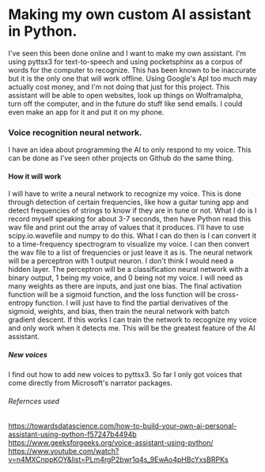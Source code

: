 # Making my own custom AI assistant in Python.

I've seen this been done online and I want to make my own assistant. I'm using pyttsx3 for text-to-speech and using pocketsphinx as a corpus of words for the computer 
to recognize. This has been known to be inaccurate but it is the only one that will work offline. Using Google's ApI too much may actually cost money, and I'm not doing
that just for this project. This assistant will be able to open websites, look up things on Wolframalpha, turn off the computer, and in the future do stuff like send
emails. I could even make an app for it and put it on my phone. 

### Voice recognition neural network.
I have an idea about programming the AI to only respond to my voice. This can be done as I've seen other projects on Github do the same thing. 

#### How it will work
I will have to write a neural network to recognize my voice. This is done through detection of certain frequencies, like how a guitar tuning app and detect frequencies
of strings to know if they are in tune or not. What I do is I record myself speaking for about 3-7 seconds, then have Python read this wav file and print out the
array of values that it produces. I'll have to use scipy.io.wavefile and numpy to do this. What I can do then is I can convert it to a time-frequency spectrogram to 
visualize my voice. I can then convert the wav file to a list of frequencies or just leave it as is. The neural network will be a perceptron with 1 output neuron. I
don't think I would need a hidden layer. The perceptron will be a classification neural network with a binary output, 1 being my voice, and 0 being not my voice.
I will need as many weights as there are inputs, and just one bias. The final activation function will be a sigmoid function, and the loss function will be 
cross-entropy function. I will just have to find the partial derivatives of the sigmoid, weights, and bias, then train the neural network with batch gradient descent.
If this works I can train the network to recognize my voice and only work when it detects me. This will be the greatest feature of the AI assistant.

##### New voices
I find out how to add new voices to pyttsx3. So far I only got voices that come directly from Microsoft's narrator packages.

###### Refernces used
https://towardsdatascience.com/how-to-build-your-own-ai-personal-assistant-using-python-f57247b4494b
https://www.geeksforgeeks.org/voice-assistant-using-python/
https://www.youtube.com/watch?v=n4MXCnppKOY&list=PLm4rgP2bwr1q4s_9EwAo4pHBcYxsBRPKs


